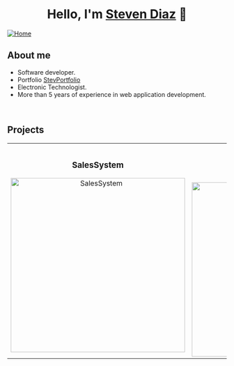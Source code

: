 <div align="center">
<h1 align="center">Hello, I'm <a href="https://aristi.dev">Steven Diaz</a> 👋</h1>
</div>
<a href="https://www.google.com/" target="_blank"><img src="https://img.freepik.com/foto-gratis/nave-espacial-orbita-galaxia-oscura-cometa-azul-brillante-generado-ia_188544-9662.jpg" alt="Home"></a>

## About me
-  Software developer.
-  Portfolio [StevPortfolio](https://www.google.com/)
-  Electronic Technologist.
-  More than 5 years of experience in web application development.
<br>


## Projects
<table>
<tr>
<td width="50%">
<h3 align="center">SalesSystem</h3>
<div align="center">
<a href="https://www.google.com/" target="_blank"><img src="https://www.ngenespanol.com/wp-content/uploads/2022/12/planetas-del-sistema-solar.jpg" width="400" alt="SalesSystem"></a>

</div>
</td>

<td width="50%">
<br>
<h3 align="center">HRegistration</h3>
<div align="center">                                       
<a href="https://www.google.com/" target="_blank"><img src="https://images.ecestaticos.com/LWu6MoyH7QB-qU8XW30ybM9CKRE=/229x1:2042x1282/992x700/filters:fill(white):format(jpg)/f.elconfidencial.com%2Foriginal%2F355%2F35e%2Fd6c%2F35535ed6c3455437be22958e32734cac.jpg" width="400" alt="HRegistration"></a>
<br>

</div>                                                             
</table>                                                                                 
<br>
